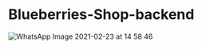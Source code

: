 # Blueberries-Shop-backend

![WhatsApp Image 2021-02-23 at 14 58 46](https://user-images.githubusercontent.com/27367032/108848976-55f74e80-75ea-11eb-898b-c47c026ee2d5.jpeg)
